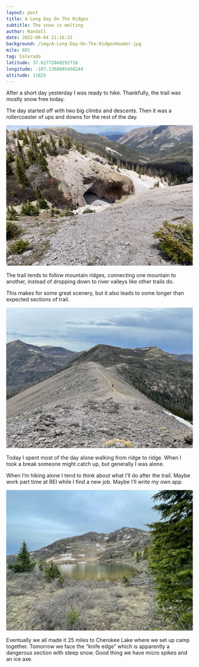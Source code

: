 ```yaml
---
layout: post
title: A Long Day On The Ridges
subtitle: The snow is melting
author: Randall
date: 2022-06-04 21:16:31
background: /img/A-Long-Day-On-The-RidgesHeader.jpg
mile: 881
tag: Colorado
latitude: 37.62772049292718
longitude: -107.1368605458244
altitude: 11625
---
```

After a short day yesterday I was ready to hike. Thankfully, the trail was mostly snow free today. 

The day started off with two big climbs and descents. Then it was a rollercoaster of ups and downs for the rest of the day.

<img src="/img/A Long Day On The Ridges0.jpg" class="img-fluid">

The trail tends to follow mountain ridges, connecting one mountain to another, instead of dropping down to river valleys like other trails do.

This makes for some great scenery, but it also leads to some longer than expected sections of trail.

<img src="/img/A Long Day On The Ridges1.jpg" class="img-fluid">

Today I spent most of the day alone walking from ridge to ridge. When I took a break someone might catch up, but generally I was alone.

When I’m hiking alone I tend to think about what I’ll do after the trail. Maybe work part time at REI while I find a new job. Maybe I’ll write my own app.

<img src="/img/A Long Day On The Ridges2.jpg" class="img-fluid">

Eventually we all made it 25 miles to Cherokee Lake where we set up camp together. Tomorrow we face the “knife edge” which is apparently a dangerous section with steep snow. Good thing we have micro spikes and an ice axe.
